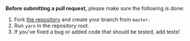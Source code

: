 **Before submitting a pull request,** please make sure the following is done:

1. Fork [the repository](https://github.com/gactjs/css) and create your branch from `master`.
2. Run `yarn` in the repository root.
3. If you've fixed a bug or added code that should be tested, add tests!
